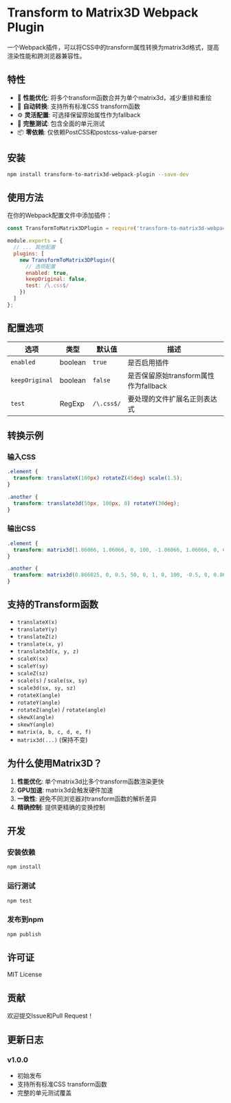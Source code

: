 # Transform to Matrix3D Webpack Plugin

一个Webpack插件，可以将CSS中的transform属性转换为matrix3d格式，提高渲染性能和跨浏览器兼容性。

## 特性

- 🚀 **性能优化**: 将多个transform函数合并为单个matrix3d，减少重排和重绘
- 🔧 **自动转换**: 支持所有标准CSS transform函数
- ⚙️ **灵活配置**: 可选择保留原始属性作为fallback
- 🧪 **完整测试**: 包含全面的单元测试
- 📦 **零依赖**: 仅依赖PostCSS和postcss-value-parser

## 安装

```bash
npm install transform-to-matrix3d-webpack-plugin --save-dev
```

## 使用方法

在你的Webpack配置文件中添加插件：

```javascript
const TransformToMatrix3DPlugin = require('transform-to-matrix3d-webpack-plugin');

module.exports = {
  // ... 其他配置
  plugins: [
    new TransformToMatrix3DPlugin({
      // 选项配置
      enabled: true,
      keepOriginal: false,
      test: /\.css$/
    })
  ]
};
```

## 配置选项

| 选项 | 类型 | 默认值 | 描述 |
|------|------|--------|------|
| `enabled` | boolean | `true` | 是否启用插件 |
| `keepOriginal` | boolean | `false` | 是否保留原始transform属性作为fallback |
| `test` | RegExp | `/\.css$/` | 要处理的文件扩展名正则表达式 |

## 转换示例

### 输入CSS
```css
.element {
  transform: translateX(100px) rotateZ(45deg) scale(1.5);
}

.another {
  transform: translate3d(50px, 100px, 0) rotateY(30deg);
}
```

### 输出CSS
```css
.element {
  transform: matrix3d(1.06066, 1.06066, 0, 100, -1.06066, 1.06066, 0, 0, 0, 0, 1.5, 0, 0, 0, 0, 1);
}

.another {
  transform: matrix3d(0.866025, 0, 0.5, 50, 0, 1, 0, 100, -0.5, 0, 0.866025, 0, 0, 0, 0, 1);
}
```

## 支持的Transform函数

- `translateX(x)`
- `translateY(y)`
- `translateZ(z)`
- `translate(x, y)`
- `translate3d(x, y, z)`
- `scaleX(sx)`
- `scaleY(sy)`
- `scaleZ(sz)`
- `scale(s)` / `scale(sx, sy)`
- `scale3d(sx, sy, sz)`
- `rotateX(angle)`
- `rotateY(angle)`
- `rotateZ(angle)` / `rotate(angle)`
- `skewX(angle)`
- `skewY(angle)`
- `matrix(a, b, c, d, e, f)`
- `matrix3d(...)` (保持不变)

## 为什么使用Matrix3D？

1. **性能优化**: 单个matrix3d比多个transform函数渲染更快
2. **GPU加速**: matrix3d会触发硬件加速
3. **一致性**: 避免不同浏览器对transform函数的解析差异
4. **精确控制**: 提供更精确的变换控制

## 开发

### 安装依赖
```bash
npm install
```

### 运行测试
```bash
npm test
```

### 发布到npm
```bash
npm publish
```

## 许可证

MIT License

## 贡献

欢迎提交Issue和Pull Request！

## 更新日志

### v1.0.0
- 初始发布
- 支持所有标准CSS transform函数
- 完整的单元测试覆盖